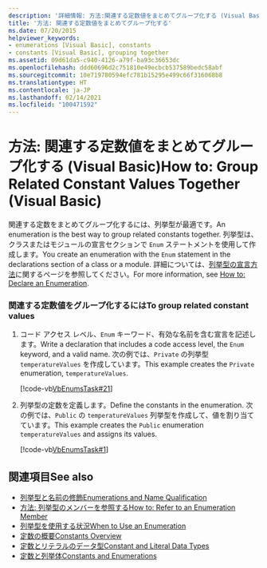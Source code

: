 ```yaml
---
description: '詳細情報: 方法:関連する定数値をまとめてグループ化する (Visual Basic)'
title: '方法: 関連する定数値をまとめてグループ化する'
ms.date: 07/20/2015
helpviewer_keywords:
- enumerations [Visual Basic], constants
- constants [Visual Basic], grouping together
ms.assetid: 09d61da5-c940-4126-a79f-ba93c36653dc
ms.openlocfilehash: ddd60696d2c751810e49ecbcb537589bedc58abf
ms.sourcegitcommit: 10e719780594efc781b15295e499c66f316068b8
ms.translationtype: HT
ms.contentlocale: ja-JP
ms.lasthandoff: 02/14/2021
ms.locfileid: "100471592"
---
```

# <a name="how-to-group-related-constant-values-together-visual-basic"></a><span data-ttu-id="40147-103">方法: 関連する定数値をまとめてグループ化する (Visual Basic)</span><span class="sxs-lookup"><span data-stu-id="40147-103">How to: Group Related Constant Values Together (Visual Basic)</span></span>

<span data-ttu-id="40147-104">関連する定数をまとめてグループ化するには、列挙型が最適です。</span><span class="sxs-lookup"><span data-stu-id="40147-104">An enumeration is the best way to group related constants together.</span></span> <span data-ttu-id="40147-105">列挙型は、クラスまたはモジュールの宣言セクションで `Enum` ステートメントを使用して作成します。</span><span class="sxs-lookup"><span data-stu-id="40147-105">You create an enumeration with the `Enum` statement in the declarations section of a class or a module.</span></span> <span data-ttu-id="40147-106">詳細については、[列挙型の宣言方法](how-to-declare-enumerations.md)に関するページを参照してください。</span><span class="sxs-lookup"><span data-stu-id="40147-106">For more information, see [How to: Declare an Enumeration](how-to-declare-enumerations.md).</span></span>  
  
### <a name="to-group-related-constant-values"></a><span data-ttu-id="40147-107">関連する定数値をグループ化するには</span><span class="sxs-lookup"><span data-stu-id="40147-107">To group related constant values</span></span>  
  
1. <span data-ttu-id="40147-108">コード アクセス レベル、`Enum` キーワード、有効な名前を含む宣言を記述します。</span><span class="sxs-lookup"><span data-stu-id="40147-108">Write a declaration that includes a code access level, the `Enum` keyword, and a valid name.</span></span> <span data-ttu-id="40147-109">次の例では、`Private` の列挙型 `temperatureValues` を作成しています。</span><span class="sxs-lookup"><span data-stu-id="40147-109">This example creates the `Private` enumeration, `temperatureValues`.</span></span>  
  
     [!code-vb[VbEnumsTask#21](~/samples/snippets/visualbasic/VS_Snippets_VBCSharp/VbEnumsTask/VB/Class2.vb#21)]  
  
2. <span data-ttu-id="40147-110">列挙型の定数を定義します。</span><span class="sxs-lookup"><span data-stu-id="40147-110">Define the constants in the enumeration.</span></span> <span data-ttu-id="40147-111">次の例では、`Public` の `temperatureValues` 列挙型を作成して、値を割り当てています。</span><span class="sxs-lookup"><span data-stu-id="40147-111">This example creates the `Public` enumeration `temperatureValues` and assigns its values.</span></span>  
  
     [!code-vb[VbEnumsTask#1](~/samples/snippets/visualbasic/VS_Snippets_VBCSharp/VbEnumsTask/VB/Class2.vb#1)]  
  
## <a name="see-also"></a><span data-ttu-id="40147-112">関連項目</span><span class="sxs-lookup"><span data-stu-id="40147-112">See also</span></span>

- [<span data-ttu-id="40147-113">列挙型と名前の修飾</span><span class="sxs-lookup"><span data-stu-id="40147-113">Enumerations and Name Qualification</span></span>](enumerations-and-name-qualification.md)
- [<span data-ttu-id="40147-114">方法: 列挙型のメンバーを参照する</span><span class="sxs-lookup"><span data-stu-id="40147-114">How to: Refer to an Enumeration Member</span></span>](how-to-refer-to-an-enumeration-member.md)
- [<span data-ttu-id="40147-115">列挙型を使用する状況</span><span class="sxs-lookup"><span data-stu-id="40147-115">When to Use an Enumeration</span></span>](when-to-use-an-enumeration.md)
- [<span data-ttu-id="40147-116">定数の概要</span><span class="sxs-lookup"><span data-stu-id="40147-116">Constants Overview</span></span>](constants-overview.md)
- [<span data-ttu-id="40147-117">定数とリテラルのデータ型</span><span class="sxs-lookup"><span data-stu-id="40147-117">Constant and Literal Data Types</span></span>](constant-and-literal-data-types.md)
- [<span data-ttu-id="40147-118">定数と列挙体</span><span class="sxs-lookup"><span data-stu-id="40147-118">Constants and Enumerations</span></span>](../../../language-reference/constants-and-enumerations.md)
